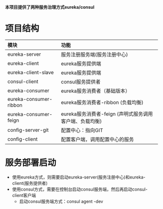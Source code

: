 **本项目提供了两种服务治理方式eureka/consul**
# 项目结构
|模块                       |功能                                                      |
|:------                    |:--------------------                                     |
|eureka-server              |服务注册服务端(服务注册中心)                              |
|eureka-client              |eureka服务提供端                                          |
|eureka-client-slave        |eureka服务提供端                                          |
|consul-client              |consul服务提供者                                          |
|eureka-consumer            |eureka服务消费者（基础版本）                              |
|eureka-consumer-ribbon     |eureka服务消费者-ribbon (负载均衡)                        |
|eureka-consumer-feign      |eureka服务消费者-feign (声明式服务调用客户端、负载均衡)   |
|config-server-git          |配置中心：指向GIT                                         |
|config-client              |配置客户端，调用配置中心的服务                            |

# 服务部署启动
*  使用eureka方式，则需要启动eureka-server(服务注册中心)和eureka-client(服务提供者)
*  使用consul方式，需要在控制台启动consul服务端，然后再启动consul-client客户端
    * 启动consul服务端方式：consul agent -dev



